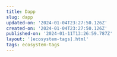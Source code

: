 ```yaml
---
title: Dapp
slug: dapp
updated-on: '2024-01-04T23:27:50.126Z'
created-on: '2024-01-04T23:27:50.126Z'
published-on: '2024-01-11T13:26:59.787Z'
layout: '[ecosystem-tags].html'
tags: ecosystem-tags
---
```



